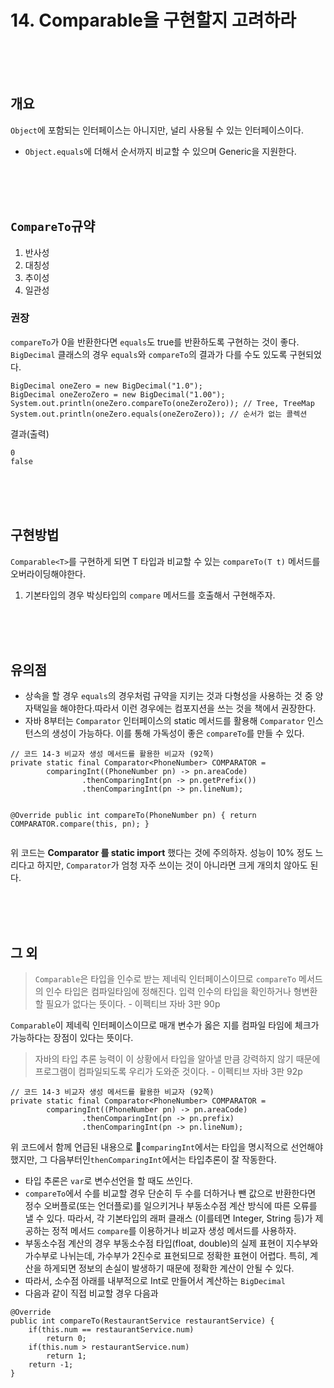 <h1>14. Comparable을 구현할지 고려하라</h1>
<br>
<br>
<br>
<h2>개요</h2><p><code>Object</code>에 포함되는 인터페이스는 아니지만, 널리 사용될 수 있는 인터페이스이다.</p><ul>
<li><code>Object.equals</code>에 더해서 순서까지 비교할 수 있으며 Generic을 지원한다.</li>
</ul>
<br>
<br>
<br>

<h2><code>CompareTo</code>규약</h2><ol>
<li>반사성</li>
<li>대칭성</li>
<li>추이성</li>
<li>일관성</li>
</ol>

<h3>권장</h3><p><code>compareTo</code>가 0을 반환한다면 <code>equals</code>도 true를 반환하도록 구현하는 것이 좋다.
<code>BigDecimal</code> 클래스의 경우 <code>equals</code>와 <code>compareTo</code>의 결과가 다를 수도 있도록 구현되었다.</p>
<pre><code>BigDecimal oneZero = new BigDecimal("1.0");
BigDecimal oneZeroZero = new BigDecimal("1.00");
System.out.println(oneZero.compareTo(oneZeroZero)); // Tree, TreeMap
System.out.println(oneZero.equals(oneZeroZero)); // 순서가 없는 콜렉션
</code></pre>
<p>결과(출력)</p><pre><code>0
false
</code></pre>

<br>
<br>
<br>

<h2>구현방법</h2><p><code>Comparable&lt;T&gt;</code>를 구현하게 되면 T 타입과 비교할 수 있는 <code>compareTo(T t)</code> 메서드를 오버라이딩해야한다.</p>
<ol>
<li>기본타입의 경우 박싱타입의 <code>compare</code> 메서드를 호출해서 구현해주자.</li>
</ol>

<br>
<br>
<br>

<h2>유의점</h2><ul>
<li>상속을 할 경우 <code>equals</code>의 경우처럼 규약을 지키는 것과 다형성을 사용하는 것 중 양자택일을 해야한다.따라서 이런 경우에는 컴포지션을 쓰는 것을 책에서 권장한다.</li>
<li>자바 8부터는 <code>Comparator</code> 인터페이스의 static 메서드를 활용해 <code>Comparator</code> 인스턴스의 생성이 가능하다. 이를 통해 가독성이 좋은 <code>compareTo</code>를 만들 수 있다.</li>
</ul><pre><code>// 코드 14-3 비교자 생성 메서드를 활용한 비교자 (92쪽)
private static final Comparator&lt;PhoneNumber&gt; COMPARATOR =
        comparingInt((PhoneNumber pn) -&gt; pn.areaCode)
                .thenComparingInt(pn -&gt; pn.getPrefix())
                .thenComparingInt(pn -&gt; pn.lineNum);

@Override
public int compareTo(PhoneNumber pn) {
    return COMPARATOR.compare(this, pn);
}
</code></pre><p>위 코드는 <b>Comparator 를 static import</b> 했다는 것에 주의하자.
성능이 10% 정도 느리다고 하지만, <code>Comparator</code>가 엄청 자주 쓰이는 것이 아니라면 크게 개의치 않아도 된다.</p>
<br>
<br>
<br>
<h2>그 외</h2>
<blockquote>
<p><code>Comparable</code>은 타입을 인수로 받는 제네릭 인터페이스이므로 <code>compareTo</code> 메서드의 인수 타입은 컴파일타임에 정해진다. 입력 인수의 타입을 확인하거나 형변환할 필요가 없다는 뜻이다. - 이펙티브 자바 3판 90p</p>
</blockquote>
<p><code>Comparable</code>이 제네릭 인터페이스이므로 매개 변수가 옳은 지를 컴파일 타임에 체크가 가능하다는 장점이 있다는 뜻이다.</p>


<blockquote>
<p>자바의 타입 추론 능력이 이 상황에서 타입을 알아낼 만큼 강력하지 않기 때문에 프로그램이 컴파일되도록 우리가 도와준 것이다. - 이펙티브 자바 3판 92p</p>
</blockquote>
<pre><code>// 코드 14-3 비교자 생성 메서드를 활용한 비교자 (92쪽)
private static final Comparator&lt;PhoneNumber&gt; COMPARATOR =
        comparingInt((PhoneNumber pn) -&gt; pn.areaCode)
                .thenComparingInt(pn -&gt; pn.prefix)
                .thenComparingInt(pn -&gt; pn.lineNum);
</code></pre><p>위 코드에서 함께 언급된 내용으로 <code>comparingInt</code>에서는 타입을 명시적으로 선언해야 했지만, 그 다음부터인<code>thenComparingInt</code>에서는 타입추론이 잘 작동한다.</p><ul>
<li>타입 추론은 <code>var</code>로 변수선언을 할 때도 쓰인다.</li>
<li><code>compareTo</code>에서 수를 비교할 경우 단순히 두 수를 더하거나 뺀 값으로 반환한다면 정수 오버플로(또는 언더플로)를 일으키거나 부동소수점 계산 방식에 따른 오류를 낼 수 있다. 따라서, 각 기본타입의 래퍼 클래스 (이를테면 Integer, String 등)가 제공하는 정적 메서드 <code>compare</code>를 이용하거나 비교자 생성 메서드를 사용하자.</li>
<li>부동소수점 계산의 경우 부동소수점 타입(float, double)의 실제 표현이 지수부와 가수부로 나뉘는데, 가수부가 2진수로 표현되므로 정확한 표현이 어렵다. 특히, 계산을 하게되면 정보의 손실이 발생하기 때문에 정확한 계산이 안될 수 있다.</li>
<li>따라서, 소수점 아래를 내부적으로 Int로 만들어서 계산하는 <code>BigDecimal</code></li>
<li>다음과 같이 직접 비교할 경우 다음과</li>
</ul><pre><code>@Override
public int compareTo(RestaurantService restaurantService) {
	if(this.num == restaurantService.num)
		return 0;
	if(this.num &gt; restaurantService.num)
		return 1;
	return -1;
}

</code></pre>